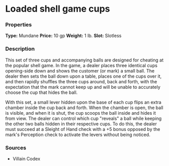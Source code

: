 ﻿---
Title: "Loaded shell game cups"
Type: "Mundane"
Price: "10 gp"
Weight: "1 lb."
Slot: "Slotless"
Description: |
  "This set of three cups and accompanying balls are designed for cheating at the popular shell game. In the game, a dealer places three identical cups opening-side down and shows the customer (or mark) a small ball. The dealer then sets the ball down upon a table, places one of the cups over it, and then rapidly shuffles the three cups around, back and forth, with the expectation that the mark cannot keep up and will be unable to accurately choose the cup that hides the ball.
  With this set, a small lever hidden upon the base of each cup flips an extra chamber inside the cup back and forth. When the chamber is open, the ball is visible, and when it is shut, the cup scoops the ball inside and hides it from view. The dealer can control which cup "reveals" a ball while keeping the other two balls hidden in their respective cups. To do this, the dealer must succeed at a Sleight of Hand check with a +5 bonus opposed by the mark's Perception check to activate the levers without being noticed."
Sources: "['Villain Codex']"
---

# Loaded shell game cups

### Properties

**Type:** Mundane **Price:** 10 gp **Weight:** 1 lb. **Slot:** Slotless

### Description

This set of three cups and accompanying balls are designed for cheating at the popular shell game. In the game, a dealer places three identical cups opening-side down and shows the customer (or mark) a small ball. The dealer then sets the ball down upon a table, places one of the cups over it, and then rapidly shuffles the three cups around, back and forth, with the expectation that the mark cannot keep up and will be unable to accurately choose the cup that hides the ball.

With this set, a small lever hidden upon the base of each cup flips an extra chamber inside the cup back and forth. When the chamber is open, the ball is visible, and when it is shut, the cup scoops the ball inside and hides it from view. The dealer can control which cup "reveals" a ball while keeping the other two balls hidden in their respective cups. To do this, the dealer must succeed at a Sleight of Hand check with a +5 bonus opposed by the mark's Perception check to activate the levers without being noticed.

### Sources

* Villain Codex